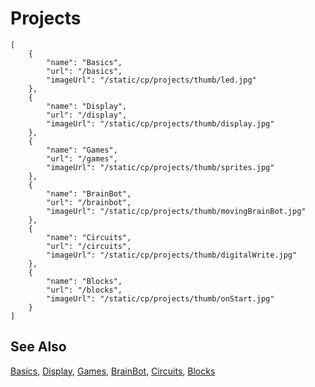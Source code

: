 # Projects

```codecard
[
    {
        "name": "Basics",
        "url": "/basics",
        "imageUrl": "/static/cp/projects/thumb/led.jpg"
    },
    {
        "name": "Display",
        "url": "/display",
        "imageUrl": "/static/cp/projects/thumb/display.jpg"
    },
    {
        "name": "Games",
        "url": "/games",
        "imageUrl": "/static/cp/projects/thumb/sprites.jpg"
    },
    {
        "name": "BrainBot",
        "url": "/brainbot",
        "imageUrl": "/static/cp/projects/thumb/movingBrainBot.jpg"
    },
    {
        "name": "Circuits",
        "url": "/circuits",
        "imageUrl": "/static/cp/projects/thumb/digitalWrite.jpg"
    },
    {
        "name": "Blocks",
        "url": "/blocks",
        "imageUrl": "/static/cp/projects/thumb/onStart.jpg"
    }
]
```

## See Also

[Basics](/basics),
[Display](/display),
[Games](/games),
[BrainBot](/brainbot),
[Circuits](/circuits),
[Blocks](/blocks)


